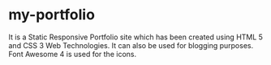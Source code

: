 # my-portfolio
It is a Static Responsive Portfolio site which has been created using HTML 5 and CSS 3 Web Technologies. It can also be used for blogging purposes. Font Awesome 4 is used for the icons.
